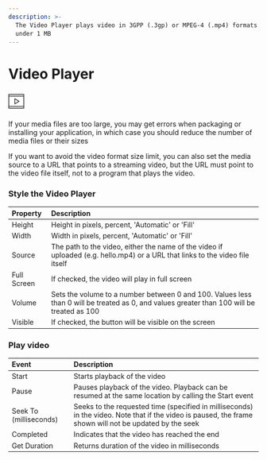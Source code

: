 ```yaml
---
description: >-
  The Video Player plays video in 3GPP (.3gp) or MPEG-4 (.mp4) formats that
  under 1 MB
---
```


# Video Player

###  ![](../../../../.gitbook/assets/video-player-icon.png)

If your media files are too large, you may get errors when packaging or installing your application, in which case you should reduce the number of media files or their sizes

If you want to avoid the video format size limit, you can also set the media source to a URL that points to a streaming video, but the URL must point to the video file itself, not to a program that plays the video.

### Style the Video Player

| Property | Description |
| :--- | :--- |
| Height | Height in pixels, percent, 'Automatic' or 'Fill' |
| Width | Width in pixels, percent, 'Automatic' or 'Fill' |
| Source | The path to the video, either the name of the video if uploaded \(e.g. hello.mp4\) or a URL that links to the video file itself |
| Full Screen | If checked, the video will play in full screen |
| Volume | Sets the volume to a number between 0 and 100. Values less than 0 will be treated as 0, and values greater than 100 will be treated as 100 |
| Visible | If checked, the button will be visible on the screen |

### Play video

| Event | Description |
| :--- | :--- |
| Start | Starts playback of the video |
| Pause | Pauses playback of the video. Playback can be resumed at the same location by calling the Start event |
| Seek To \(milliseconds\) | Seeks to the requested time \(specified in milliseconds\) in the video. Note that if the video is paused, the frame shown will not be updated by the seek |
| Completed | Indicates that the video has reached the end |
| Get Duration | Returns duration of the video in milliseconds |

